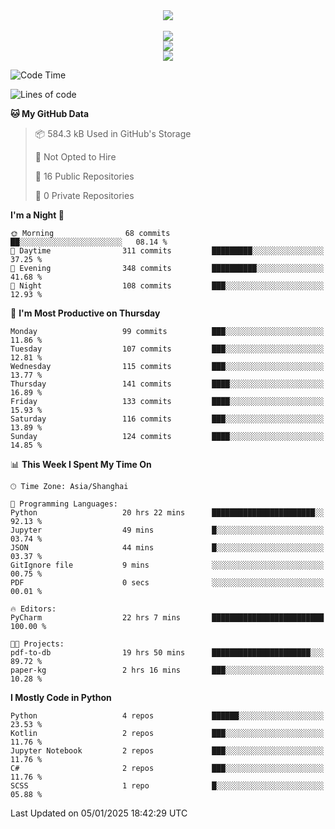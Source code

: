 <div align="center">
  <img src="https://readme-typing-svg.demolab.com?font=Zhi+Mang+Xing&size=40&pause=1000&color=000000&center=true&vCenter=true&lines=Baymax%E5%B0%8F%E6%8C%AF;Hello%20World"/><br/>
  <br/>
  <img src="https://skillicons.dev/icons?i=java,kotlin,python,c,cpp,html,css,javascript" /><br/>
  <img src="https://skillicons.dev/icons?i=spring,vue,pytorch,maven,gradle,mysql,sqlite,linux" /><br/>
  <img src="https://skillicons.dev/icons?i=idea,pycharm,webstorm,androidstudio,vscode,git,vim,md" /><br/>
</div>

<!--START_SECTION:waka-->
![Code Time](http://img.shields.io/badge/Code%20Time-473%20hrs%2048%20mins-blue)

![Lines of code](https://img.shields.io/badge/From%20Hello%20World%20I%27ve%20Written-5.3%20million%20lines%20of%20code-blue)

**🐱 My GitHub Data** 

> 📦 584.3 kB Used in GitHub's Storage 
 > 
> 🚫 Not Opted to Hire
 > 
> 📜 16 Public Repositories 
 > 
> 🔑 0 Private Repositories 
 > 
**I'm a Night 🦉** 

```text
🌞 Morning                68 commits          ██░░░░░░░░░░░░░░░░░░░░░░░   08.14 % 
🌆 Daytime                311 commits         █████████░░░░░░░░░░░░░░░░   37.25 % 
🌃 Evening                348 commits         ██████████░░░░░░░░░░░░░░░   41.68 % 
🌙 Night                  108 commits         ███░░░░░░░░░░░░░░░░░░░░░░   12.93 % 
```
📅 **I'm Most Productive on Thursday** 

```text
Monday                   99 commits          ███░░░░░░░░░░░░░░░░░░░░░░   11.86 % 
Tuesday                  107 commits         ███░░░░░░░░░░░░░░░░░░░░░░   12.81 % 
Wednesday                115 commits         ███░░░░░░░░░░░░░░░░░░░░░░   13.77 % 
Thursday                 141 commits         ████░░░░░░░░░░░░░░░░░░░░░   16.89 % 
Friday                   133 commits         ████░░░░░░░░░░░░░░░░░░░░░   15.93 % 
Saturday                 116 commits         ███░░░░░░░░░░░░░░░░░░░░░░   13.89 % 
Sunday                   124 commits         ████░░░░░░░░░░░░░░░░░░░░░   14.85 % 
```


📊 **This Week I Spent My Time On** 

```text
🕑︎ Time Zone: Asia/Shanghai

💬 Programming Languages: 
Python                   20 hrs 22 mins      ███████████████████████░░   92.13 % 
Jupyter                  49 mins             █░░░░░░░░░░░░░░░░░░░░░░░░   03.74 % 
JSON                     44 mins             █░░░░░░░░░░░░░░░░░░░░░░░░   03.37 % 
GitIgnore file           9 mins              ░░░░░░░░░░░░░░░░░░░░░░░░░   00.75 % 
PDF                      0 secs              ░░░░░░░░░░░░░░░░░░░░░░░░░   00.01 % 

🔥 Editors: 
PyCharm                  22 hrs 7 mins       █████████████████████████   100.00 % 

🐱‍💻 Projects: 
pdf-to-db                19 hrs 50 mins      ██████████████████████░░░   89.72 % 
paper-kg                 2 hrs 16 mins       ███░░░░░░░░░░░░░░░░░░░░░░   10.28 % 
```

**I Mostly Code in Python** 

```text
Python                   4 repos             ██████░░░░░░░░░░░░░░░░░░░   23.53 % 
Kotlin                   2 repos             ███░░░░░░░░░░░░░░░░░░░░░░   11.76 % 
Jupyter Notebook         2 repos             ███░░░░░░░░░░░░░░░░░░░░░░   11.76 % 
C#                       2 repos             ███░░░░░░░░░░░░░░░░░░░░░░   11.76 % 
SCSS                     1 repo              █░░░░░░░░░░░░░░░░░░░░░░░░   05.88 % 
```




 Last Updated on 05/01/2025 18:42:29 UTC
<!--END_SECTION:waka-->





